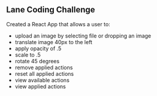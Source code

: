 ## Lane Coding Challenge

Created a React App that allows a user to:
  * upload an image by selecting file or dropping an image
  * translate image 40px to the left
  * apply opacity of .5
  * scale to .5
  * rotate 45 degrees
  * remove applied actions
  * reset all applied actions
  * view available actions
  * view applied actions
